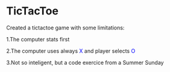 # TicTacToe
 
Created a tictactoe game with some limitations:
   
   1.The computer stats first 

   2.The computer uses always <span style="color:blue">X</span> and player selects  <span style="color:blue">O</span>

   3.Not so inteligent, but a code exercice from a Summer Sunday

